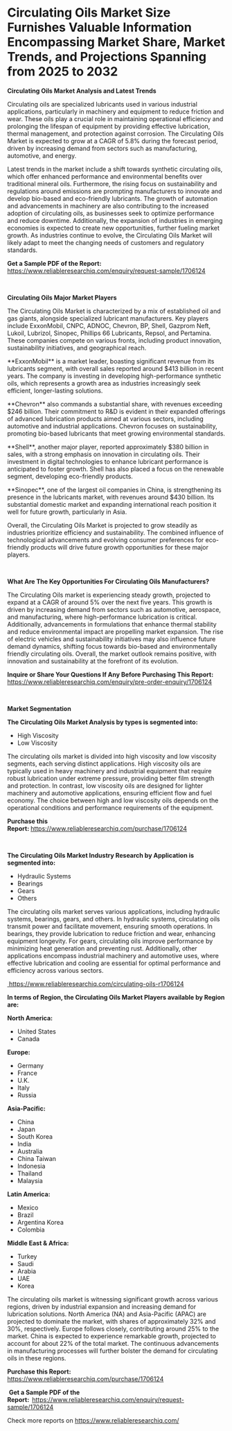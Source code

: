 <p><h1>Circulating Oils Market Size Furnishes Valuable Information Encompassing Market Share, Market Trends, and Projections Spanning from 2025 to 2032</h1></p><p><strong>Circulating Oils Market Analysis and Latest Trends</strong></p>
<p><p>Circulating oils are specialized lubricants used in various industrial applications, particularly in machinery and equipment to reduce friction and wear. These oils play a crucial role in maintaining operational efficiency and prolonging the lifespan of equipment by providing effective lubrication, thermal management, and protection against corrosion. The Circulating Oils Market is expected to grow at a CAGR of 5.8% during the forecast period, driven by increasing demand from sectors such as manufacturing, automotive, and energy. </p><p>Latest trends in the market include a shift towards synthetic circulating oils, which offer enhanced performance and environmental benefits over traditional mineral oils. Furthermore, the rising focus on sustainability and regulations around emissions are prompting manufacturers to innovate and develop bio-based and eco-friendly lubricants. The growth of automation and advancements in machinery are also contributing to the increased adoption of circulating oils, as businesses seek to optimize performance and reduce downtime. Additionally, the expansion of industries in emerging economies is expected to create new opportunities, further fueling market growth. As industries continue to evolve, the Circulating Oils Market will likely adapt to meet the changing needs of customers and regulatory standards.</p></p>
<p><strong>Get a Sample PDF of the Report:&nbsp;</strong> <a href="https://www.reliableresearchiq.com/enquiry/request-sample/1706124?utm_campaign=1082&utm_medium=2&utm_source=Github&utm_content=ia&utm_term=10012025&utm_id=circulating-oils">https://www.reliableresearchiq.com/enquiry/request-sample/1706124</a></p>
<p>&nbsp;</p>
<p><strong>Circulating Oils Major Market Players</strong></p>
<p><p>The Circulating Oils Market is characterized by a mix of established oil and gas giants, alongside specialized lubricant manufacturers. Key players include ExxonMobil, CNPC, ADNOC, Chevron, BP, Shell, Gazprom Neft, Lukoil, Lubrizol, Sinopec, Phillips 66 Lubricants, Repsol, and Pertamina. These companies compete on various fronts, including product innovation, sustainability initiatives, and geographical reach.</p><p>**ExxonMobil** is a market leader, boasting significant revenue from its lubricants segment, with overall sales reported around $413 billion in recent years. The company is investing in developing high-performance synthetic oils, which represents a growth area as industries increasingly seek efficient, longer-lasting solutions.</p><p>**Chevron** also commands a substantial share, with revenues exceeding $246 billion. Their commitment to R&D is evident in their expanded offerings of advanced lubrication products aimed at various sectors, including automotive and industrial applications. Chevron focuses on sustainability, promoting bio-based lubricants that meet growing environmental standards.</p><p>**Shell**, another major player, reported approximately $380 billion in sales, with a strong emphasis on innovation in circulating oils. Their investment in digital technologies to enhance lubricant performance is anticipated to foster growth. Shell has also placed a focus on the renewable segment, developing eco-friendly products.</p><p>**Sinopec**, one of the largest oil companies in China, is strengthening its presence in the lubricants market, with revenues around $430 billion. Its substantial domestic market and expanding international reach position it well for future growth, particularly in Asia.</p><p>Overall, the Circulating Oils Market is projected to grow steadily as industries prioritize efficiency and sustainability. The combined influence of technological advancements and evolving consumer preferences for eco-friendly products will drive future growth opportunities for these major players.</p></p>
<p>&nbsp;</p>
<p><strong>What Are The Key Opportunities For Circulating Oils Manufacturers?</strong></p>
<p><p>The Circulating Oils market is experiencing steady growth, projected to expand at a CAGR of around 5% over the next five years. This growth is driven by increasing demand from sectors such as automotive, aerospace, and manufacturing, where high-performance lubrication is critical. Additionally, advancements in formulations that enhance thermal stability and reduce environmental impact are propelling market expansion. The rise of electric vehicles and sustainability initiatives may also influence future demand dynamics, shifting focus towards bio-based and environmentally friendly circulating oils. Overall, the market outlook remains positive, with innovation and sustainability at the forefront of its evolution.</p></p>
<p><strong>Inquire or Share Your Questions If Any Before Purchasing This Report:</strong> <a href="https://www.reliableresearchiq.com/enquiry/pre-order-enquiry/1706124?utm_campaign=1082&utm_medium=2&utm_source=Github&utm_content=ia&utm_term=10012025&utm_id=circulating-oils">https://www.reliableresearchiq.com/enquiry/pre-order-enquiry/1706124</a></p>
<p>&nbsp;</p>
<p><strong>Market Segmentation</strong></p>
<p><strong>The Circulating Oils Market Analysis by types is segmented into:</strong></p>
<p><ul><li>High Viscosity</li><li>Low Viscosity</li></ul></p>
<p><p>The circulating oils market is divided into high viscosity and low viscosity segments, each serving distinct applications. High viscosity oils are typically used in heavy machinery and industrial equipment that require robust lubrication under extreme pressure, providing better film strength and protection. In contrast, low viscosity oils are designed for lighter machinery and automotive applications, ensuring efficient flow and fuel economy. The choice between high and low viscosity oils depends on the operational conditions and performance requirements of the equipment.</p></p>
<p><strong>Purchase this Report:&nbsp;</strong><a href="https://www.reliableresearchiq.com/purchase/1706124?utm_campaign=1082&utm_medium=2&utm_source=Github&utm_content=ia&utm_term=10012025&utm_id=circulating-oils">https://www.reliableresearchiq.com/purchase/1706124</a></p>
<p>&nbsp;</p>
<p><strong>The Circulating Oils Market Industry Research by Application is segmented into:</strong></p>
<p><ul><li>Hydraulic Systems</li><li>Bearings</li><li>Gears</li><li>Others</li></ul></p>
<p><p>The circulating oils market serves various applications, including hydraulic systems, bearings, gears, and others. In hydraulic systems, circulating oils transmit power and facilitate movement, ensuring smooth operations. In bearings, they provide lubrication to reduce friction and wear, enhancing equipment longevity. For gears, circulating oils improve performance by minimizing heat generation and preventing rust. Additionally, other applications encompass industrial machinery and automotive uses, where effective lubrication and cooling are essential for optimal performance and efficiency across various sectors.</p></p>
<p><a href="https://www.reliableresearchiq.com/circulating-oils-r1706124?utm_campaign=1082&utm_medium=2&utm_source=Github&utm_content=ia&utm_term=10012025&utm_id=circulating-oils">&nbsp;https://www.reliableresearchiq.com/circulating-oils-r1706124</a></p>
<p><strong>In terms of Region, the Circulating Oils Market Players available by Region are:</strong></p>
<p>
    <p> <strong> North America: </strong>
        <ul>
            <li>United States</li>
            <li>Canada</li>
        </ul>
        </p> 
    <p> <strong> Europe: </strong>
        <ul>
            <li>Germany</li>
            <li>France</li>
            <li>U.K.</li>
            <li>Italy</li>
            <li>Russia</li>
        </ul>
        </p> 
    <p> <strong> Asia-Pacific: </strong>
        <ul>
            <li>China</li>
            <li>Japan</li>
            <li>South Korea</li>
            <li>India</li>
            <li>Australia</li>
            <li>China Taiwan</li>
            <li>Indonesia</li>
            <li>Thailand</li>
            <li>Malaysia</li>
        </ul>
        </p> 
    <p> <strong> Latin America: </strong>
        <ul>
            <li>Mexico</li>
            <li>Brazil</li>
            <li>Argentina Korea</li>
            <li>Colombia</li>
        </ul>
        </p> 
    <p> <strong> Middle East & Africa: </strong>
        <ul>
            <li>Turkey</li>
            <li>Saudi</li>
            <li>Arabia</li>
            <li>UAE</li>
            <li>Korea</li>
        </ul>
    </p>
    </p>
<p><p>The circulating oils market is witnessing significant growth across various regions, driven by industrial expansion and increasing demand for lubrication solutions. North America (NA) and Asia-Pacific (APAC) are projected to dominate the market, with shares of approximately 32% and 30%, respectively. Europe follows closely, contributing around 25% to the market. China is expected to experience remarkable growth, projected to account for about 22% of the total market. The continuous advancements in manufacturing processes will further bolster the demand for circulating oils in these regions.</p></p>
<p><strong>Purchase this Report: </strong><a href="https://www.reliableresearchiq.com/purchase/1706124?utm_campaign=1082&utm_medium=2&utm_source=Github&utm_content=ia&utm_term=10012025&utm_id=circulating-oils">https://www.reliableresearchiq.com/purchase/1706124</a></p>
<p>&nbsp;<strong>Get a Sample PDF of the Report:&nbsp;&nbsp;</strong><a href="https://www.reliableresearchiq.com/enquiry/request-sample/1706124?utm_campaign=1082&utm_medium=2&utm_source=Github&utm_content=ia&utm_term=10012025&utm_id=circulating-oils">https://www.reliableresearchiq.com/enquiry/request-sample/1706124</a></p>
<p><strong></strong></p>
<p>Check more reports on <a href="https://www.reliableresearchiq.com/?utm_campaign=1082&utm_medium=2&utm_source=Github&utm_content=ia&utm_term=10012025&utm_id=circulating-oils">https://www.reliableresearchiq.com/</a></p>